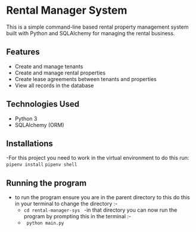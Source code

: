 # Rental Manager System

This is a  simple command-line based rental property management system built with Python and SQLAlchemy for managing the rental business.

##  Features

- Create and manage tenants
- Create and manage rental properties
- Create lease agreements between tenants and properties
- View all records in the database

## Technologies Used

- Python 3
- SQLAlchemy (ORM)

## Installations

-For this project you need to work in the virtual environment to do this run:
  ```pipenv install```
  ```pipenv shell```

##  Running the program 
- to run the program ensure you are in the parent directory to this do this in your terminal to change the directory :-
   - ```cd rental-manager-sys ```
-in that directory you can now run the program by prompting this in the terminal :-
  -  ``` python main.py```
  

